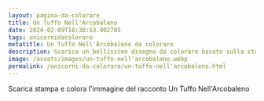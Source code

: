 ```yaml
---
layout: pagina-da-colorare
title: Un Tuffo Nell'Arcobaleno
date: 2024-02-09T18:30:53.002785
tags: unicornidacolorare
metatitle: Un Tuffo Nell'Arcobaleno da colorare
description: Scarica un bellissimo disegno da colorare basato sulla storia Un Tuffo Nell'Arcobaleno
image: /assets/images/un-tuffo-nell'arcobaleno.webp
permalink: /unicorni-da-colorare/un-tuffo-nell'arcobaleno.html
---
```

Scarica stampa e colora l'immagine del racconto Un Tuffo Nell'Arcobaleno
